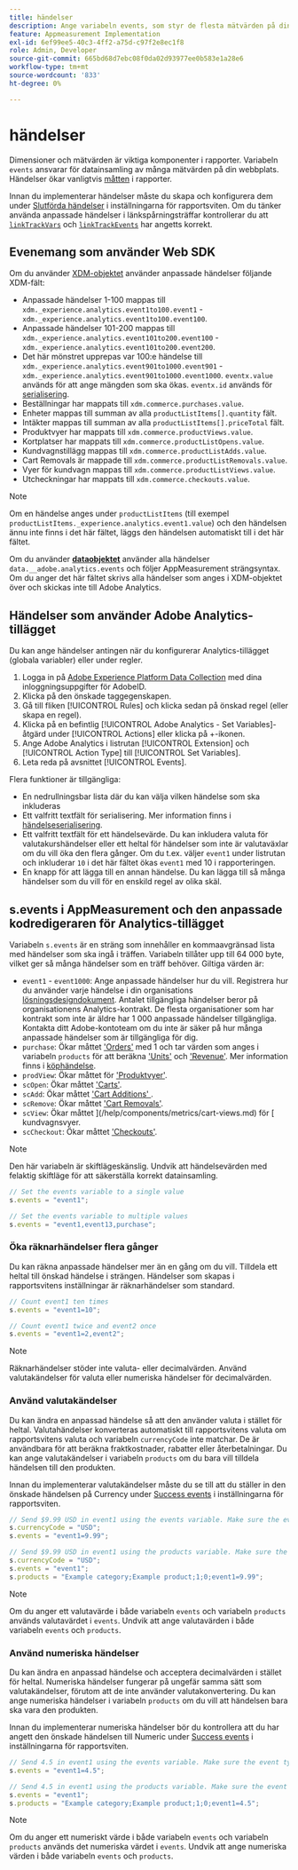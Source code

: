 ```yaml
---
title: händelser
description: Ange variabeln events, som styr de flesta mätvärden på din webbplats.
feature: Appmeasurement Implementation
exl-id: 6ef99ee5-40c3-4ff2-a75d-c97f2e8ec1f8
role: Admin, Developer
source-git-commit: 665bd68d7ebc08f0da02d93977ee0b583e1a28e6
workflow-type: tm+mt
source-wordcount: '833'
ht-degree: 0%

---
```


# händelser

Dimensioner och mätvärden är viktiga komponenter i rapporter. Variabeln `events` ansvarar för datainsamling av många mätvärden på din webbplats. Händelser ökar vanligtvis [måtten](/help/components/metrics/overview.md) i rapporter.

Innan du implementerar händelser måste du skapa och konfigurera dem under [Slutförda händelser](/help/admin/admin/c-manage-report-suites/c-edit-report-suites/conversion-var-admin/c-success-events/success-event.md) i inställningarna för rapportsviten. Om du tänker använda anpassade händelser i länkspårningsträffar kontrollerar du att [`linkTrackVars`](../../config-vars/linktrackvars.md) och [`linkTrackEvents`](../../config-vars/linktrackevents.md) har angetts korrekt.

## Evenemang som använder Web SDK

Om du använder [XDM-objektet](/help/implement/aep-edge/xdm-var-mapping.md) använder anpassade händelser följande XDM-fält:

* Anpassade händelser 1-100 mappas till `xdm._experience.analytics.event1to100.event1` - `xdm._experience.analytics.event1to100.event100`.
* Anpassade händelser 101-200 mappas till `xdm._experience.analytics.event101to200.event100` - `xdm._experience.analytics.event101to200.event200`.
* Det här mönstret upprepas var 100:e händelse till `xdm._experience.analytics.event901to1000.event901` - `xdm._experience.analytics.event901to1000.event1000`. `eventx.value` används för att ange mängden som ska ökas. `eventx.id` används för [serialisering](event-serialization.md).
* Beställningar har mappats till `xdm.commerce.purchases.value`.
* Enheter mappas till summan av alla `productListItems[].quantity` fält.
* Intäkter mappas till summan av alla `productListItems[].priceTotal` fält.
* Produktvyer har mappats till `xdm.commerce.productViews.value`.
* Kortplatser har mappats till `xdm.commerce.productListOpens.value`.
* Kundvagnstillägg mappas till `xdm.commerce.productListAdds.value`.
* Cart Removals är mappade till `xdm.commerce.productListRemovals.value`.
* Vyer för kundvagn mappas till `xdm.commerce.productListViews.value`.
* Utcheckningar har mappats till `xdm.commerce.checkouts.value`.

>[!NOTE]
>
>Om en händelse anges under `productListItems` (till exempel `productListItems._experience.analytics.event1.value`) och den händelsen ännu inte finns i det här fältet, läggs den händelsen automatiskt till i det här fältet.

Om du använder [**dataobjektet**](/help/implement/aep-edge/data-var-mapping.md) använder alla händelser `data.__adobe.analytics.events` och följer AppMeasurement strängsyntax. Om du anger det här fältet skrivs alla händelser som anges i XDM-objektet över och skickas inte till Adobe Analytics.

## Händelser som använder Adobe Analytics-tillägget

Du kan ange händelser antingen när du konfigurerar Analytics-tillägget (globala variabler) eller under regler.

1. Logga in på [Adobe Experience Platform Data Collection](https://experience.adobe.com/data-collection) med dina inloggningsuppgifter för AdobeID.
2. Klicka på den önskade taggegenskapen.
3. Gå till fliken [!UICONTROL Rules] och klicka sedan på önskad regel (eller skapa en regel).
4. Klicka på en befintlig [!UICONTROL Adobe Analytics - Set Variables]-åtgärd under [!UICONTROL Actions] eller klicka på +-ikonen.
5. Ange Adobe Analytics i listrutan [!UICONTROL Extension] och [!UICONTROL Action Type] till [!UICONTROL Set Variables].
6. Leta reda på avsnittet [!UICONTROL Events].

Flera funktioner är tillgängliga:

* En nedrullningsbar lista där du kan välja vilken händelse som ska inkluderas
* Ett valfritt textfält för serialisering. Mer information finns i [händelseserialisering](event-serialization.md).
* Ett valfritt textfält för ett händelsevärde. Du kan inkludera valuta för valutakurshändelser eller ett heltal för händelser som inte är valutaväxlar om du vill öka den flera gånger. Om du t.ex. väljer `event1` under listrutan och inkluderar `10` i det här fältet ökas `event1` med 10 i rapporteringen.
* En knapp för att lägga till en annan händelse. Du kan lägga till så många händelser som du vill för en enskild regel av olika skäl.

## s.events i AppMeasurement och den anpassade kodredigeraren för Analytics-tillägget

Variabeln `s.events` är en sträng som innehåller en kommaavgränsad lista med händelser som ska ingå i träffen. Variabeln tillåter upp till 64 000 byte, vilket ger så många händelser som en träff behöver. Giltiga värden är:

* `event1` - `event1000`: Ange anpassade händelser hur du vill. Registrera hur du använder varje händelse i din organisations [lösningsdesigndokument](../../../prepare/solution-design.md). Antalet tillgängliga händelser beror på organisationens Analytics-kontrakt. De flesta organisationer som har kontrakt som inte är äldre har 1 000 anpassade händelser tillgängliga. Kontakta ditt Adobe-kontoteam om du inte är säker på hur många anpassade händelser som är tillgängliga för dig.
* `purchase`: Ökar måttet [&#39;Orders&#39;](/help/components/metrics/orders.md) med 1 och tar värden som anges i variabeln `products` för att beräkna [&#39;Units&#39;](/help/components/metrics/units.md) och [&#39;Revenue&#39;](/help/components/metrics/revenue.md). Mer information finns i [köphändelse](event-purchase.md).
* `prodView`: Ökar måttet för [&#39;Produktvyer&#39;](/help/components/metrics/product-views.md).
* `scOpen`: Ökar måttet [&#39;Carts&#39;](/help/components/metrics/carts.md).
* `scAdd`: Ökar måttet [&#39;Cart Additions&#39; ](/help/components/metrics/cart-additions.md).
* `scRemove`: Ökar måttet [&#39;Cart Removals&#39;](/help/components/metrics/cart-removals.md).
* `scView`: Ökar måttet ](/help/components/metrics/cart-views.md) för [ kundvagnsvyer.
* `scCheckout`: Ökar måttet [&#39;Checkouts&#39;](/help/components/metrics/checkouts.md).

>[!NOTE]
>
>Den här variabeln är skiftlägeskänslig. Undvik att händelsevärden med felaktig skiftläge för att säkerställa korrekt datainsamling.

```js
// Set the events variable to a single value
s.events = "event1";

// Set the events variable to multiple values
s.events = "event1,event13,purchase";
```

### Öka räknarhändelser flera gånger

Du kan räkna anpassade händelser mer än en gång om du vill. Tilldela ett heltal till önskad händelse i strängen. Händelser som skapas i rapportsvitens inställningar är räknarhändelser som standard.

```js
// Count event1 ten times
s.events = "event1=10";

// Count event1 twice and event2 once
s.events = "event1=2,event2";
```

>[!NOTE]
>
>Räknarhändelser stöder inte valuta- eller decimalvärden. Använd valutakändelser för valuta eller numeriska händelser för decimalvärden.

### Använd valutakändelser

Du kan ändra en anpassad händelse så att den använder valuta i stället för heltal. Valutahändelser konverteras automatiskt till rapportsvitens valuta om rapportsvitens valuta och variabeln `currencyCode` inte matchar. De är användbara för att beräkna fraktkostnader, rabatter eller återbetalningar. Du kan ange valutakändelser i variabeln `products` om du bara vill tilldela händelsen till den produkten.

Innan du implementerar valutakändelser måste du se till att du ställer in den önskade händelsen på Currency under [Success events](/help/admin/admin/c-manage-report-suites/c-edit-report-suites/conversion-var-admin/c-success-events/success-event.md) i inställningarna för rapportsviten.

```js
// Send $9.99 USD in event1 using the events variable. Make sure the event type for event1 is Currency in Report suite settings
s.currencyCode = "USD";
s.events = "event1=9.99";

// Send $9.99 USD in event1 using the products variable. Make sure the event type for event1 is Currency in Report suite settings
s.currencyCode = "USD";
s.events = "event1";
s.products = "Example category;Example product;1;0;event1=9.99";
```

>[!NOTE]
>
>Om du anger ett valutavärde i både variabeln `events` och variabeln `products` används valutavärdet i `events`. Undvik att ange valutavärden i både variabeln `events` och `products`.

### Använd numeriska händelser

Du kan ändra en anpassad händelse och acceptera decimalvärden i stället för heltal. Numeriska händelser fungerar på ungefär samma sätt som valutakändelser, förutom att de inte använder valutakonvertering. Du kan ange numeriska händelser i variabeln `products` om du vill att händelsen bara ska vara den produkten.

Innan du implementerar numeriska händelser bör du kontrollera att du har angett den önskade händelsen till Numeric under [Success events](/help/admin/admin/c-manage-report-suites/c-edit-report-suites/conversion-var-admin/c-success-events/success-event.md) i inställningarna för rapportsviten.

```js
// Send 4.5 in event1 using the events variable. Make sure the event type for event1 is Numeric in Report suite settings
s.events = "event1=4.5";

// Send 4.5 in event1 using the products variable. Make sure the event type for event1 is Numeric in Report suite settings
s.events = "event1";
s.products = "Example category;Example product;1;0;event1=4.5";
```

>[!NOTE]
>
>Om du anger ett numeriskt värde i både variabeln `events` och variabeln `products` används det numeriska värdet i `events`. Undvik att ange numeriska värden i både variabeln `events` och `products`.
